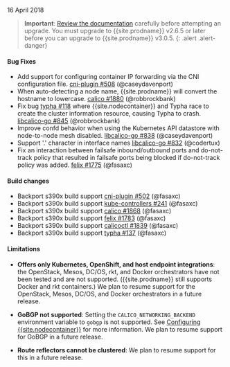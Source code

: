 16 April 2018

> **Important**: [Review the documentation](https://docs.projectcalico.org/v3.0/getting-started/kubernetes/upgrade/) carefully before attempting an upgrade.
> You must upgrade to {{site.prodname}} v2.6.5 or later before you can upgrade to {{site.prodname}} v3.0.5.
{: .alert .alert-danger}

#### Bug Fixes

- Add support for configuring container IP forwarding via the CNI configuration file. [cni-plugin #508](https://github.com/projectcalico/cni-plugin/pull/508) (@caseydavenport)
- When auto-detecting a node name, {{site.prodname}} will convert the hostname to lowercase. [calico #1880](https://github.com/projectcalico/calico/pull/1880) (@robbrockbank)
- Fix bug [typha #118](https://github.com/projectcalico/typha/issues/118) where {{site.nodecontainer}} and Typha race to create the cluster information resource, causing Typha to crash. [libcalico-go #845](https://github.com/projectcalico/libcalico-go/pull/845) (@robbrockbank)
- Improve confd behavior when using the Kubernetes API datastore with node-to-node mesh disabled. [libcalico-go #838](https://github.com/projectcalico/libcalico-go/pull/838) (@caseydavenport)
- Support '.' character in interface names [libcalico-go #832](https://github.com/projectcalico/libcalico-go/pull/832) (@codertux)
- Fix an interaction between failsafe inbound/outbound ports and do-not-track policy that resulted in failsafe ports being blocked if do-not-track policy was added. [felix #1775](https://github.com/projectcalico/felix/pull/1775) (@fasaxc)

#### Build changes

- Backport s390x build support [cni-plugin #502](https://github.com/projectcalico/cni-plugin/pull/502) (@fasaxc)
- Backport s390x build support [kube-controllers #241](https://github.com/projectcalico/kube-controllers/pull/241) (@fasaxc)
- Backport s390x build support [calico #1868](https://github.com/projectcalico/calico/pull/1868) (@fasaxc)
- Backport s390x build support [felix #1783](https://github.com/projectcalico/felix/pull/1783) (@fasaxc)
- Backport s390x build support [calicoctl #1839](https://github.com/projectcalico/calicoctl/pull/1839) (@fasaxc)
- Backport s390x build support [typha #137](https://github.com/projectcalico/typha/pull/137) (@fasaxc)

#### Limitations

- **Offers only Kubernetes, OpenShift, and host endpoint integrations**: the
  OpenStack, Mesos, DC/OS, rkt, and Docker orchestrators have not been tested
  and are not supported. ({{site.prodname}} still supports Docker and rkt containers.)
  We plan to resume support for the OpenStack, Mesos, DC/OS, and Docker
  orchestrators in a future release.

- **GoBGP not supported**: Setting the `CALICO_NETWORKING_BACKEND` environment
  variable to `gobgp` is not supported. See [Configuring {{site.nodecontainer}}](https://docs.projectcalico.org/v3.0/reference/node/configuration)
  for more information. We plan to resume support for GoBGP in a future release.

- **Route reflectors cannot be clustered**: We plan to resume support for
  this in a future release.
